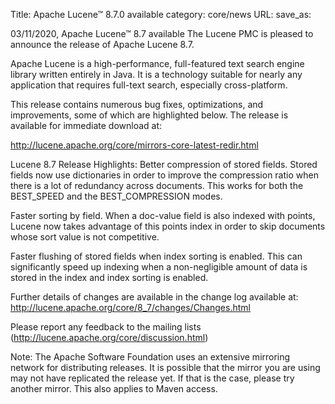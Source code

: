 Title: Apache Lucene™ 8.7.0 available
category: core/news
URL:
save_as:

03/11/2020, Apache Lucene™ 8.7 available
The Lucene PMC is pleased to announce the release of Apache Lucene 8.7.

Apache Lucene is a high-performance, full-featured text search engine library written entirely in Java. It is a technology suitable for nearly any application that requires full-text search, especially cross-platform.

This release contains numerous bug fixes, optimizations, and improvements, some of which are highlighted below. The release is available for immediate download at:

http://lucene.apache.org/core/mirrors-core-latest-redir.html

Lucene 8.7 Release Highlights:
Better compression of stored fields. Stored fields now use dictionaries in order to improve the compression ratio when there is a lot of redundancy across documents. This works for both the BEST_SPEED and the BEST_COMPRESSION modes.

Faster sorting by field. When a doc-value field is also indexed with points, Lucene now takes advantage of this points index in order to skip documents whose sort value is not competitive.

Faster flushing of stored fields when index sorting is enabled. This can significantly speed up indexing when a non-negligible amount of data is stored in the index and index sorting is enabled.

Further details of changes are available in the change log available at: http://lucene.apache.org/core/8_7/changes/Changes.html

Please report any feedback to the mailing lists (http://lucene.apache.org/core/discussion.html)

Note: The Apache Software Foundation uses an extensive mirroring network for distributing releases. It is possible that the mirror you are using may not have replicated the release yet. If that is the case, please try another mirror. This also applies to Maven access.